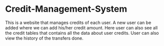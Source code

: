 # Credit-Management-System
This is a website that manages credits of each user.
A new user can be added where we can add his/her credit amount.
Here user can also see all the credit tables that contains all the data about user credits.
User can also view the history of the transfers done.
